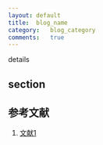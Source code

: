 ```yaml
---
layout:	default
title:	blog_name
category:	blog_category
comments:	true
---
```

details


## section



## 参考文献
1. [文献1][ref_label]


[ref_label]: http://siteurl
